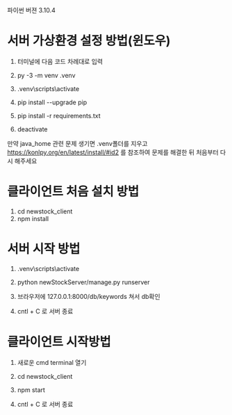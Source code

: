 파이썬 버젼 3.10.4


# 서버 가상환경 설정 방법(윈도우)

1. 터미널에 다음 코드 차례대로 입력
2. py -3 -m venv .venv

3. .venv\scripts\activate
4. pip install --upgrade pip

5. pip install -r requirements.txt
6. deactivate

만약 java_home 관련 문제 생기면 .venv폴더를 지우고 https://konlpy.org/en/latest/install/#id2 를 참조하여 문제를 해결한 뒤 처음부터 다시 해주세요

# 클라이언트 처음 설치 방법

1. cd newstock_client
2. npm install

# 서버 시작 방법

1. .venv\scripts\activate
2. python newStockServer/manage.py runserver

3. 브라우저에 127.0.0.1:8000/db/keywords 쳐서 db확인
4. cntl + C 로 서버 종료

#  클라이언트 시작방법

1. 새로운 cmd terminal 열기
2. cd newstock_client

3. npm start
4. cntl + C 로 서버 종료



